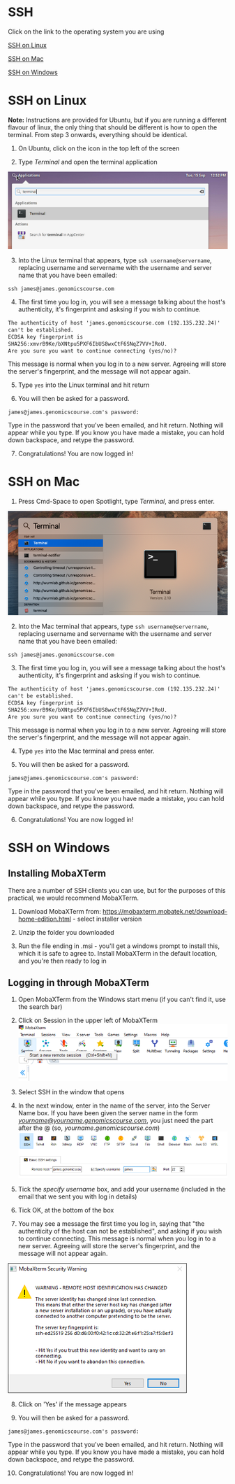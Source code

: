 # SSH
Click on the link to the operating system you are using

[SSH on Linux](#sshlinux)

[SSH on Mac](#sshmac)

[SSH on Windows](#sshwindows)

# SSH on Linux<a name="sshlinux"></a>


**Note:** Instructions are provided for Ubuntu, but if you are running a different flavour of linux, the only thing that should be different is how to open the terminal. From step 3 onwards, everything should be identical.


1) On Ubuntu, click on the icon in the top left of the screen


2) Type *Terminal*  and open the terminal application

![](images/linux_find_terminal.png)


3) Into the Linux terminal that appears, type `ssh username@servername`, replacing username and servername with the username and server name that you have been emailed:

```
ssh james@james.genomicscourse.com
```


4) The first time you log in, you will see a message talking about the host's authenticity, it's fingerprint and asksing if you wish to continue.

```
The authenticity of host 'james.genomicscourse.com (192.135.232.24)' can't be established.
ECDSA key fingerprint is SHA256:xmvrB9Ke/bXNtpu5PXF6IbUS8wxCtF6SNqZ7VV+IRoU.
Are you sure you want to continue connecting (yes/no)?
```

This message is normal when you log in to a new server. Agreeing will store the server's fingerprint, and the message will not appear again.

5) Type `yes` into the Linux terminal and hit return


6) You will then be asked for a password.

```
james@james.genomicscourse.com's password:
```

Type in the password that you've been emailed, and hit return. Nothing will appear while you type. If you know you have made a mistake, you can hold down backspace, and retype the password.


7) Congratulations! You are now logged in!


# SSH on Mac<a name="sshmac"></a>

1) Press Cmd-Space to open Spotlight, type *Terminal*, and press enter.

![](images/spotlight.png)

2) Into the Mac terminal that appears, type `ssh username@servername`, replacing username and servername with the username and server name that you have been emailed:

```
ssh james@james.genomicscourse.com
```


3) The first time you log in, you will see a message talking about the host's authenticity, it's fingerprint and asksing if you wish to continue.

```
The authenticity of host 'james.genomicscourse.com (192.135.232.24)' can't be established.
ECDSA key fingerprint is SHA256:xmvrB9Ke/bXNtpu5PXF6IbUS8wxCtF6SNqZ7VV+IRoU.
Are you sure you want to continue connecting (yes/no)?
```

This message is normal when you log in to a new server. Agreeing will store the server's fingerprint, and the message will not appear again.


4) Type `yes` into the Mac terminal and press enter.


5) You will then be asked for a password.

```
james@james.genomicscourse.com's password:
```

Type in the password that you've been emailed, and hit return. Nothing will appear while you type. If you know you have made a mistake, you can hold down backspace, and retype the password.

6) Congratulations! You are now logged in!


# SSH on Windows<a name="sshwindows"></a>

## Installing MobaXTerm
There are a number of SSH clients you can use, but for the purposes of this practical, we would recommend MobaXTerm.


1) Download MobaXTerm from:
<https://mobaxterm.mobatek.net/download-home-edition.html> - select installer version

2) Unzip the folder you downloaded


3) Run the file ending in .msi - you'll get a windows prompt to install this, which it is safe to agree to. Install MobaXTerm in the default location, and you're then ready to log in

## Logging in through MobaXTerm
1) Open MobaXTerm from the Windows start menu (if you can't find it, use the search bar)


2) Click on Session in the upper left of MobaXTerm ![](images/mobasession.PNG)


3) Select SSH in the window that opens


4) In the next window, enter in the name of the server, into the Server Name box. If you have been given the server name in the form *yourname@yourname.genomicscourse.com*, you just need the part after the @ (so, *yourname.genomicscourse.com*)
![](images/ssh_login.png)

5) Tick the *specify username* box, and add your username (included in the email that we sent you with log in details)


6) Tick OK, at the bottom of the box


7) You may see a message the first time you log in, saying that "the authenticity of the host can not be established", and asking if you wish to continue connecting. This message is normal when you log in to a new server. Agreeing will store the server's fingerprint, and the message will not appear again.

![](images/warning.png)


8) Click on 'Yes' if the message appears


9) You will then be asked for a password.

```
james@james.genomicscourse.com's password:
```

Type in the password that you've been emailed, and hit return. Nothing will appear while you type. If you know you have made a mistake, you can hold down backspace, and retype the password.

10) Congratulations! You are now logged in!
